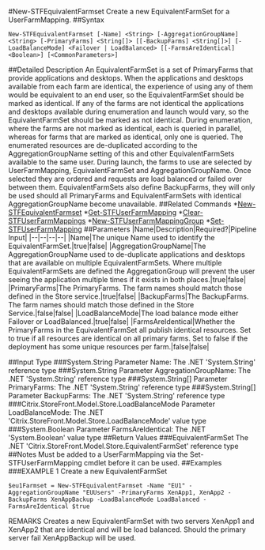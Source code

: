 #New-STFEquivalentFarmset
Create a new EquivalentFarmSet for a UserFarmMapping.
##Syntax
```New-STFEquivalentFarmset [-Name] <String> [-AggregationGroupName] <String> [-PrimaryFarms] <String[]> [[-BackupFarms] <String[]>] [-LoadBalanceMode] <Failover | LoadBalanced> [[-FarmsAreIdentical] <Boolean>] [<CommonParameters>]
```
##Detailed Description
An EquivalentFarmSet is a set of PrimaryFarms that provide applications and desktops. When the applications and desktops available from each farm are identical, the experience of using any of them would be equivalent to an end user, so the EquivalentFarmSet should be marked as identical. If any of the farms are not identical the applications and desktops available during enumeration and launch would vary, so the EquivalentFarmSet should be marked as not identical. During enumeration, where the farms are not marked as identical, each is queried in parallel, whereas for farms that are marked as identical, only one is queried. The enumerated resources are de-duplicated according to the AggregationGroupName setting of this and other EquivalentFarmSets available to the same user. During launch, the farms to use are selected by UserFarmMapping, EquivalentFarmSet and AggregationGroupName. Once selected they are ordered and requests are load balanced or failed over between them. EquivalentFarmSets also define BackupFarms, they will only be used should all PrimaryFarms and EquivalentFarmSets with identical AggregationGroupName become unavailable.
##Related Commands
*[New-STFEquivalentFarmset](New-STFEquivalentFarmset)
*[Get-STFUserFarmMapping](Get-STFUserFarmMapping)
*[Clear-STFUserFarmMappings](Clear-STFUserFarmMappings)
*[New-STFUserFarmMappingGroup](New-STFUserFarmMappingGroup)
*[Set-STFUserFarmMapping](Set-STFUserFarmMapping)
##Parameters
|Name|Description|Required?|Pipeline Input||--|--|--|--||Name|The unique Name used to identify the EquivalentFarmSet.|true|false||AggregationGroupName|The AggregationGroupName used to de-duplicate applications and desktops that are available on multiple EquivalentFarmSets. Where multiple EquivalentFarmSets are defined the AggregationGroup will prevent the user seeing the application multiple times if it exists in both places.|true|false||PrimaryFarms|The PrimaryFarms. The farm names should match those defined in the Store service.|true|false||BackupFarms|The BackupFarms. The farm names should match those defined in the Store Service.|false|false||LoadBalanceMode|The load balance mode either Failover or LoadBalanced.|true|false||FarmsAreIdentical|Whether the PrimaryFarms in the EquivalentFarmSet all publish identical resources. Set to true if all resources are identical on all primary farms. Set to false if the deployment has some unique resources per farm.|false|false|##Input Type
###System.String
Parameter Name: The .NET 'System.String' reference type
###System.String
Parameter AggregationGroupName: The .NET 'System.String' reference type
###System.String[]
Parameter PrimaryFarms: The .NET 'System.String' reference type
###System.String[]
Parameter BackupFarms: The .NET 'System.String' reference type
###Citrix.StoreFront.Model.Store.LoadBalanceMode
Parameter LoadBalanceMode: The .NET 'Citrix.StoreFront.Model.Store.LoadBalanceMode' value type
###System.Boolean
Parameter FarmsAreIdentical: The .NET 'System.Boolean' value type
##Return Values
###EquivalentFarmSet
The .NET 'Citrix.StoreFront.Model.Store.EquivalentFarmSet' reference type
##Notes
Must be added to a UserFarmMapping via the Set-STFUserFarmMapping cmdlet before it can be used.
##Examples
###EXAMPLE 1 Create a new EquivalentFarmSet
```$eu1Farmset = New-STFEquivalentFarmset -Name "EU1" -AggregationGroupName "EUUsers" -PrimaryFarms XenApp1, XenApp2 -BackupFarms XenAppBackup -LoadBalanceMode LoadBalanced -FarmsAreIdentical $true
```
REMARKS
Creates a new EquivalentFarmSet with two servers XenApp1 and XenApp2 that are identical and will be load balanced.
Should the primary server fail XenAppBackup will be used.
